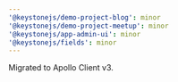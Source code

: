 ```yaml
---
'@keystonejs/demo-project-blog': minor
'@keystonejs/demo-project-meetup': minor
'@keystonejs/app-admin-ui': minor
'@keystonejs/fields': minor
---
```


Migrated to Apollo Client v3.
